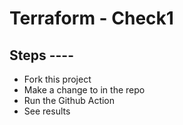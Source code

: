 # Terraform - Check1

## Steps ----

* Fork this project
* Make a change to <something> in the repo
* Run the Github Action
* See results
